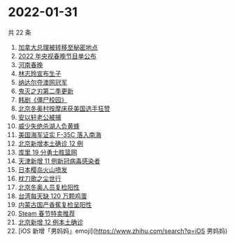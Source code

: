 # 2022-01-31

共 22 条

<!-- BEGIN -->
<!-- 最后更新时间 Mon Jan 31 2022 09:46:55 GMT+0800 (China Standard Time) -->

1. [加拿大总理被转移至秘密地点](https://www.zhihu.com/search?q=加拿大总理)
1. [2022 年央视春晚节目单公布](https://www.zhihu.com/search?q=春晚节目单)
1. [河南春晚](https://www.zhihu.com/search?q=河南春晚)
1. [林志玲宣布生子](https://www.zhihu.com/search?q=林志玲)
1. [纳达尔夺澳网冠军](https://www.zhihu.com/search?q=纳达尔)
1. [鬼灭之刃第二季更新](https://www.zhihu.com/search?q=鬼灭之刃)
1. [韩剧《僵尸校园》](https://www.zhihu.com/search?q=僵尸校园)
1. [北京冬奥村按摩床获美国选手狂赞](https://www.zhihu.com/search?q=北京冬奥村)
1. [安以轩老公被捕](https://www.zhihu.com/search?q=安以轩老公)
1. [威少失绝杀湖人负黄蜂](https://www.zhihu.com/search?q=湖人)
1. [美国海军证实 F-35C 落入南海](https://www.zhihu.com/search?q=美国海军证实)
1. [北京新增本土确诊 12 例](https://www.zhihu.com/search?q=北京疫情)
1. [库里 19 分勇士胜篮网](https://www.zhihu.com/search?q=勇士)
1. [天津新增 11 例新冠病毒感染者](https://www.zhihu.com/search?q=天津疫情)
1. [日本樱岛火山喷发](https://www.zhihu.com/search?q=日本樱岛火山喷发)
1. [枕刀歌之尘世行](https://www.zhihu.com/search?q=枕刀歌)
1. [北京冬奥人员复检阳性](https://www.zhihu.com/search?q=北京冬奥人员复检阳性)
1. [台湾每天缺 120 万颗鸡蛋](https://www.zhihu.com/search?q=台湾每天缺120万颗鸡蛋)
1. [内蒙古国产香蕉复检呈阳性](https://www.zhihu.com/search?q=内蒙古国产香蕉复检呈阳性)
1. [Steam 春节特卖推荐](https://www.zhihu.com/search?q=Steam)
1. [北京新增 12 例本土确诊](https://www.zhihu.com/search?q=北京新增)
1. [iOS 新增「男妈妈」emoji](https://www.zhihu.com/search?q=iOS 男妈妈)

<!-- END -->
